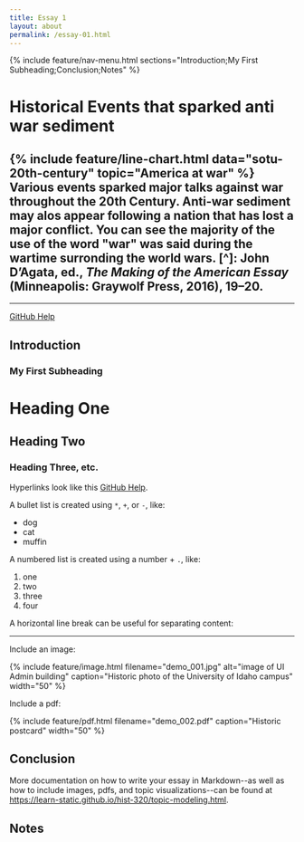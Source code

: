 ```yaml
---
title: Essay 1
layout: about
permalink: /essay-01.html
---
```


{% include feature/nav-menu.html sections="Introduction;My First Subheading;Conclusion;Notes" %}

# Historical Events that sparked anti war sediment

{% include feature/line-chart.html data="sotu-20th-century" topic="America at war" %}
Various events sparked major talks against war throughout the 20th Century. Anti-war sediment may alos appear following a nation that has lost a major conflict. You can see the majority of the use of the word "war" was said during the wartime surronding the world wars. [^]: John D’Agata, ed., *The Making of the American Essay* (Minneapolis: Graywolf Press, 2016), 19–20.
---
---
 [GitHub Help](https://help.github.com/)
## Introduction

### My First Subheading

# Heading One

## Heading Two

### Heading Three, etc.

Hyperlinks look like this [GitHub Help](https://help.github.com/).

A bullet list is created using `*`, `+`, or `-`, like:

- dog
- cat
- muffin

A numbered list is created using a number + `.`, like:

1. one
2. two
6. three
2. four

A horizontal line break can be useful for separating content:

----

Include an image:

{% include feature/image.html filename="demo_001.jpg" alt="image of UI Admin building" caption="Historic photo of the University of Idaho campus" width="50" %}

Include a pdf:

{% include feature/pdf.html filename="demo_002.pdf" caption="Historic postcard" width="50" %}

## Conclusion

More documentation on how to write your essay in Markdown--as well as how to include images, pdfs, and topic visualizations--can be found at <https://learn-static.github.io/hist-320/topic-modeling.html>.

## Notes

[^1]: Katie Kitamura, A Separation (New York: Riverhead Books, 2017), 25.
